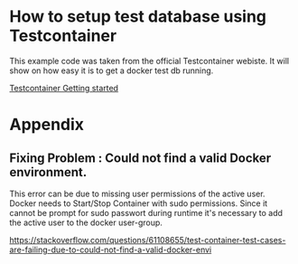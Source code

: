 # How to setup test database using Testcontainer
This example code was taken from the official Testcontainer webiste.
It will show on how easy it is to get a docker test db running.

[Testcontainer Getting started](https://testcontainers.com/guides/getting-started-with-testcontainers-for-java/)




# Appendix
## Fixing Problem : Could not find a valid Docker environment.
This error can be due to missing user permissions of the active user. Docker needs to Start/Stop Container 
with sudo permissions. Since it cannot be prompt for sudo passwort during runtime it's necessary to
add the active user to the docker user-group.

https://stackoverflow.com/questions/61108655/test-container-test-cases-are-failing-due-to-could-not-find-a-valid-docker-envi

